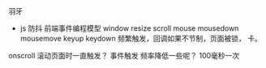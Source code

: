 羽牙

- js 防抖
前端事件编程模型 window resize scroll
mouse mousedown mousemove
keyup keydown
频繁触发，回调如果不节制，页面被锁， 卡。

onscroll 滚动页面时一直触发？ 事件触发
频率降低一些呢？ 100毫秒一次
